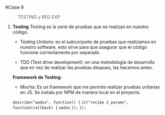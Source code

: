 #Clase 9

> TESTING y REG EXP

1. **Testing**
    Testing es la serie de pruebas que se realizan en nuestro código. 
    
    - Testing Unitario: es el subconjunto de pruebas que realizamos en nuestro software, esto sirve para que asegurar que el código funcione correctamente por separado.


    - TDD (Test drive development): en una metodologia de desarrollo que en vez de realizar las pruebas despues, las hacemos antes.


    **Framework de Testing:**
    - Mocha: Es un framework que me permite realizar pruebas unitarias en JS. Se instala por NPM de manera local en el proyecto.

     `describe("wadus", function() {`
        `it("recibe 2 params", function(callback) {`
            `wadus`
        `});`
     `});`

     
